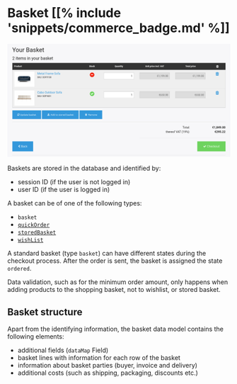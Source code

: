 # Basket [[% include 'snippets/commerce_badge.md' %]]

![](../img/basket_1.png)

Baskets are stored in the database and identified by: 

- session ID (if the user is not logged in)
- user ID (if the user is logged in)

A basket can be of one of the following types:

- `basket`
- [`quickOrder`](../quick_order/quick_order.md)
- [`storedBasket`](wishlist_and_stored_baskets.md#basket-type)
- [`wishList`](wishlist_and_stored_baskets.md#basket-type)

A standard basket (type `basket`) can have different states during the checkout process. After the order is sent, the basket is assigned the state `ordered`.

Data validation, such as for the minimum order amount, only happens when adding products to the shopping basket,
not to wishlist, or stored basket.

## Basket structure

Apart from the identifying information, the basket data model contains the following elements:

- additional fields (`dataMap` Field)
- basket lines with information for each row of the basket
- information about basket parties (buyer, invoice and delivery)
- additional costs (such as shipping, packaging, discounts etc.)
